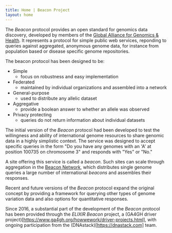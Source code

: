 ```yaml
---
title: Home | Beacon Project
layout: home
---
```


The _Beacon_ protocol provides an open standard for genomics data discovery, developed by members of the [Global Alliance for Genomics &amp; Health](http://genomicsandhealth.org). It represents a protocol for simple public web services, reponding to queries against aggregated, anonymous genome data, for instance from population based or disease specific genome repositories.

The beacon protocol has been designed to be:

* Simple
  * focus on robustness and easy implementation
* Federated
  * maintained by individual organizations and assembled into a network
* General-purpose
  * used to distribute any allelic dataset
* Aggregative
  * provide a boolean answer to whether an allele was observed
* Privacy protecting
  * queries do not return information about individual datasets

The initial version of the _Beacon_ protocol had been developed to test the willingness and ability of international genome resources to share genomic data in a highly simplistic context. The service was designed to accept specific queries in the form "Do you have any genomes with an 'A' at position 100735 on chromosome 3" and responds with "Yes" or "No."

A site offering this service is called a _beacon_. Such sites can scale through aggregation in the [Beacon Network](http://beacon-network.org), which distributes single genome queries a large number of international _beacons_ and assembles their responses.

 Recent and future versions of the _Beacon_ protocol expand the original concept by providing a framework for querying other types of genome variation data and also options for quantitative responses.

 Since 2016, a substantial part of the development of the _Beacon_ protocol has been provided through the _ELIXIR Beacon_ project, a (GA4GH driver project)[https://www.ga4gh.org/howwework/driver-projects.html], with ongoing participation from the  (DNAstack)[https://dnastack.com] team.

<!--
You can use HTML elements in Markdown, such as the comment element, and they won't be affected by a markdown parser. However, if you create an HTML element in your markdown file, you cannot use markdown syntax within that element's contents.
-->
